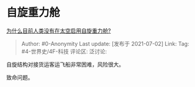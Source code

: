 # 自旋重力舱
[为什么目前人类没有在太空启用自旋重力舱?](https://www.zhihu.com/question/393984351/answer/1973552488)

> Author: #0-Anonymity
> Last update: [发布于 2021-07-02]
> Link:
> Tag: #4-世界史/4F-科技
> 评论区:
> 泛讨论:

自旋结构对接货运客运飞船非常困难，风险很大。

致命问题。
